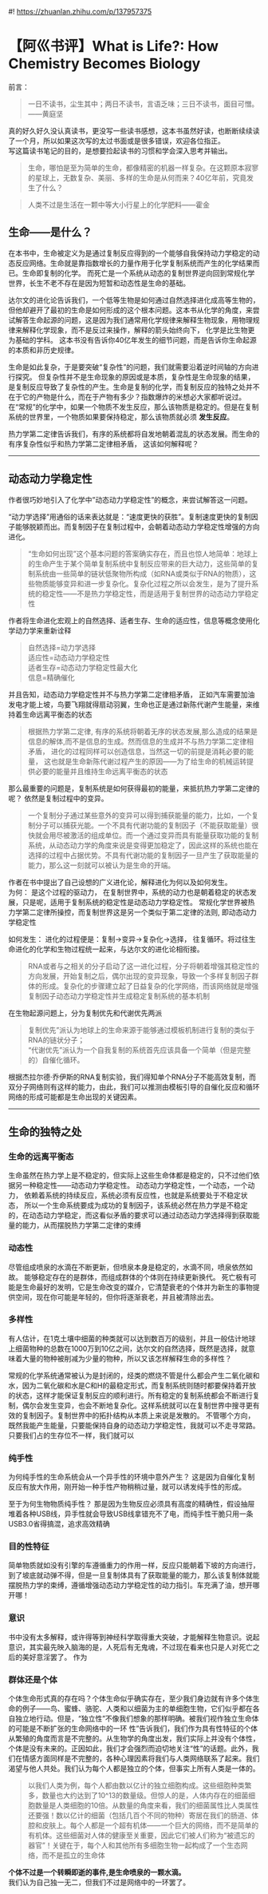 #! https://zhuanlan.zhihu.com/p/137957375

# 【阿巛书评】What is Life?: How Chemistry Becomes Biology  



前言：   
>一日不读书，尘生其中；两日不读书，言语乏味；三日不读书，面目可憎。——黄庭坚  

真的好久好久没认真读书，更没写一些读书感想，这本书虽然好读，也断断续续读了一个月，所以如果这次写的太过书面或是很多错误，欢迎各位指正。  
写这篇读书笔记的目的，是想要捡起读书的习惯和学会深入思考并输出。


>生命，哪怕是至为简单的生命，都像精密的机器一样复杂。在这颗原本寂寥的星球上，无数复杂、美丽、多样的生命是从何而来？40亿年前，究竟发生了什么？  

>人类不过是生活在一颗中等大小行星上的化学肥料——霍金

## 生命——是什么？
在本书中，生命被定义为是通过复制反应得到的一个能够自我保持动力学稳定的动态反应网络。生命就是靠指数增长的力量作用于化学复制系统而产生的化学结果而已。生命即复制的化学。  而死亡是一个系统从动态的复制世界逆向回到常规化学世界，长生不老不存在是因为短暂和动态性是生命的基础。

达尔文的进化论告诉我们，一个低等生物是如何通过自然选择进化成高等生物的，但他却避开了最初的生命是如何形成的这个根本问题。这本书从化学的角度，来尝试解答生命起源的问题，这是因为我们通常用化学规律来解释生物现象，用物理规律来解释化学现象，而不是反过来操作，解释的箭头始终向下， 化学是比生物更为基础的学科。 这本书没有告诉你40亿年发生的细节问题，而是告诉你生命起源的本质和非历史规律。


生命是如此复杂，于是要突破“复杂性”的问题，我们就需要沿着逆时间轴的方向进行探究。
但复杂性并不是生命现象的原因或是本质，复杂性是生命现象的结果，是复制反应导致了复杂性的产生。生命是复制的化学，而复制反应的独特之处并不在于它的产物是什么，而在于产物有多少？指数爆炸的米想必大家都听说过。
在“常规”的化学中，如果一个物质不发生反应，那么该物质是稳定的。但是在复制系统的世界里，一个物质如果要保持稳定，那么该物质就必须 **发生反应**。


热力学第二定律告诉我们，有序的系统都将自发地朝着混乱的状态发展。而生命的有序复杂性似乎和热力学第二定律相矛盾， 这该如何解释呢？

--- 
## 动态动力学稳定性

作者很巧妙地引入了化学中”动态动力学稳定性”的概念，来尝试解答这一问题。  

“动力学选择”用通俗的话来表达就是：“速度更快的获胜”。复制速度更快的复制因子能够脱颖而出。而复制因子在复制过程中，会朝着动态动力学稳定性增强的方向进化。

>“生命如何出现”这个基本问题的答案确实存在，而且也惊人地简单：地球上的生命产生于某个简单复制系统中复制反应带来的巨大动力，这些简单的复制系统由一些简单的链状低聚物所构成（如RNA或类似于RNA的物质），这些物质能够变异和进一步复杂化。复杂化过程之所以会发生，是为了提升系统的稳定性——不是热力学稳定性，而是适用于复制世界的动态动力学稳定性


作者将生命进化宏观上的自然选择、适者生存、生命的适应性，信息等概念使用化学动力学来重新诠释
>自然选择=动力学选择  
>适应性=动态动力学稳定性  
>适者生存=动态动力学稳定性最大化  
>信息=精确催化  

并且告知，动态动力学稳定性并不与热力学第二定律相矛盾， 正如汽车需要加油发电才能上坡，鸟要飞翔就得扇动羽翼，生命也正是通过新陈代谢产生能量，来维持着生命远离平衡态的状态

>根据热力学第二定律, 有序的系统将朝着无序的状态发展,那么造成的结果是信息的解体,而不是信息的生成。然而信息的生成并不与热力学第二定律相矛盾， 进化的过程同样可以创造信息，当然这一切的前提是消耗必要的能量， 这也就是生命新陈代谢过程产生的原因——为了给生命的机械运转提供必要的能量并且维持生命远离平衡态的状态
	
那么最重要的问题是，复制系统是如何获得最初的能量，来抵抗热力学第二定律的呢？ 依然是复制过程中的变异。
>一个复制分子通过某些意外的变异可以得到捕获能量的能力，比如，一个复制分子可以捕获光能。一个不具有代谢功能的复制因子（不能获取能量）很快就会用尽被激活的组成单位。而一个通过变异而具有能量获取功能的复制系统，从动态动力学的角度来说是变得更加稳定了，因此这样的系统也能在选择的过程中占据优势。不具有代谢功能的复制因子一旦产生了获取能量的能力，那么这一刻就可以被认为是生命的开端。

作者在书中提出了自己设想的广义进化论，解释进化为何以及如何发生。  
为何： 
是这个过程的驱动力， 在复制世界中，系统的动力也是朝着稳定的状态发展，只是呢，适用于复制系统的稳定性是动态动力学稳定性。 常规化学世界被热力学第二定律所操控，而复制世界这是另一个类似于第二定律的法则, 即动态动力学稳定性 

如何发生： 
进化的过程便是：复制→变异→复杂化→选择， 往复循环。将过往生命进化的化学和生物过程统一起来，与达尔文的进化论相衔接。  
>RNA或者与之相关的分子启动了这一进化过程，分子将朝着增强其稳定性的方向发展，开始复制之后，偶尔出现的变异现象，导致一个多样复制因子群体的形成。复杂化的步骤建立起了日益复杂的化学网络，而该网络就是增强复制因子动态动力学稳定性并生成稳定复制系统的基本机制  

在生物起源问题上，分为复制优先和代谢优先两派  
>复制优先”派认为地球上的生命来源于能够通过模板机制进行复制的类似于RNA的链状分子；  
>“代谢优先”派认为一个自我复制的系统首先应该具备一个简单（但是完整的）自催化循环。

根据杰拉尔德·乔伊斯的RNA复制实验，我们得知单个RNA分子不能高效复制，而双分子网络则有这样的能力，由此，我们可以推测由模板引导的自催化反应和循环网络的形成可能都是生命出现的关键因素。
	
--- 

## 生命的独特之处

### 生命的远离平衡态
生命虽然在热力学上是不稳定的，但实际上这些生命体都是稳定的，只不过他们依据另一种稳定性——动态动力学稳定性。  动态动力学稳定性，一个动态，一个动力， 依赖着系统的持续反应，系统必须有反应性，也就是系统要处于不稳定状态， 所以一个生命系统要成为成功的复制因子，该系统必然在热力学是不稳定的，在动态动力学稳定，而这看似矛盾的要求可以通过动态动力学选择得到获取能量的能力，从而摆脱热力学第二定律的束缚

### 动态性
尽管组成喷泉的水滴在不断更新，但喷泉本身是稳定的，水滴不同，喷泉依然如故。
能够稳定存在的是群体，而组成群体的个体则在持续更新换代。
死亡极有可能是生命最好的发明，它是生命改变的媒介，它清楚衰老的个体并为新生的事物提供空间，现在你可能是年轻的，但你将逐渐衰老，并且被清除出去。
	
### 多样性
有人估计，在1克土壤中细菌的种类就可以达到数百万的级别，并且一般估计地球上细菌物种的总数在1000万到10亿之间，达尔文的自然选择，既然是选择，就意味着大量的物种被削减为少量的物种，所以又该怎样解释生命的多样性？

常规的化学系统通常被认为是封闭的，烃类的燃烧不管是什么都会产生二氧化碳和水，因为二氧化碳和水是C和H的最稳定形式，而复制系统则随时都要保持着开放的状态，这样才能保证复制反应的顺利进行。所有稳定的复制系统都会不断进行复制，偶尔会发生变异，也会不断地复杂化。这样系统就可以在复制世界中搜寻更有效的复制因子。复制世界中的拓扑结构从本质上来说是发散的。  不管哪个方向，既然我能产生能量，只要能保持自身的动态动力学稳定性，我就可以不走寻常路。只要我们占的生存位不一样，我们就可以

### 纯手性

为何纯手性的生命系统会从一个异手性的环境中意外产生？
这是因为自催化复制反应有放大作用，刚开始一种手性产物稍稍过量，就可以诱发纯手性的形成。  

至于为何生物物质纯手性？
那是因为生物反应必须具有高度的精确性，假设抽屉堆着各种USB线，异手性就会导致USB线拿错充不了电，而纯手性干脆只用一条USB3.0省得搞混，追求高效精确

### 目的性特征
简单物质就如没有引擎的车遵循重力的作用一样，反应只能朝着下坡的方向进行，到了坡底就动弹不得，但是一旦复制体具有了获取能量的能力，那么该复制体就能摆脱热力学的束缚，遵循增强动态动力学稳定性的动力指引。车充满了油，想开哪开哪！

### 意识
书中没有太多解释，或许得等到神经科学取得重大突破，才能解释生物意识。说起意识，其实最先映入脑海的是，人死后有无鬼魂，不过现在看来也只是人对死亡之后的美好意淫罢了。
作为
### 群体还是个体

个体生命形式真的存在吗？个体生命似乎确实存在，至少我们身边就有许多个体生命的例子——鸟、蜜蜂、骆驼、人类和以细菌为主的单细胞生物，它们似乎都在各自独立地行动。但是，“独立性”不像我们想象的那样明确。被我们视作独立生命体的可能是不断扩张的生命网络中的一环
性”告诉我们，我们作为具有性特征的个体从繁殖的角度而言是不完整的。从生物学的角度出发，我们实际上并没有个体性，个体是没有未来的。正因如此，我们才会强烈而迫切地关注“性”的话题。此外，我们在情感方面同样是不完整的，各种心理因素将我们与人类网络联系了起来。我们渴望与他人共处。我们认为每个人都是独立的个体，但事实上所有人类是一体的。

>以我们人类为例，每个人都由数以亿计的独立细胞构成。这些细胞种类繁多，数量也大约达到了10^13的数量级。但惊人的是，人体内存在的细菌细胞数量是人类细胞的10倍。从数量的角度来看，我们的细菌属性比人类属性还要强！数以亿计的细菌（包括几百个不同的物种）寄居在我们的肠道、体腔和皮肤上。每个人都是一个超有机体——一个巨大的网络，而不是简单的有机体。这些细菌对人体的健康至关重要，因此它们被人们称为“被遗忘的器官”！关键在于，每个人和其他所有多细胞生物一起构成了一个生态网络，而不是孤立的生命体

**个体不过是一个转瞬即逝的事件,是生命喷泉的一颗水滴。**  
我们认为自己独一无二，但我们不过是网络中的一环罢了。



